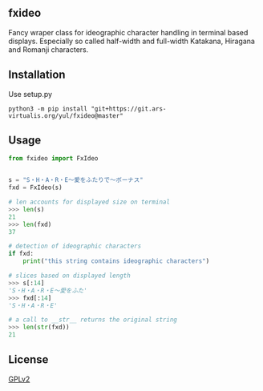 ## fxideo
Fancy wraper class for ideographic character handling in terminal based displays. Especially so called half-width and full-width Katakana, Hiragana and Romanji characters.

## Installation
Use setup.py
```shell
python3 -m pip install "git+https://git.ars-virtualis.org/yul/fxideo@master"
```

## Usage
```python
from fxideo import FxIdeo


s = "S・H・A・R・E〜愛をふたりで〜ボーナス"
fxd = FxIdeo(s)

# len accounts for displayed size on terminal
>>> len(s)
21
>>> len(fxd)
37

# detection of ideographic characters
if fxd:
    print("this string contains ideographic characters")

# slices based on displayed length
>>> s[:14]
'S・H・A・R・E〜愛をふた'
>>> fxd[:14]
'S・H・A・R・E'

# a call to __str__ returns the original string
>>> len(str(fxd))
21
```

## License
[GPLv2](https://choosealicense.com/licenses/gpl-2.0/)
